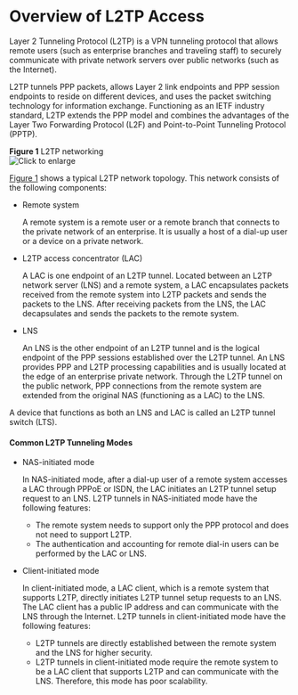 Overview of L2TP Access
=======================

Layer 2 Tunneling Protocol (L2TP) is a VPN tunneling protocol that allows remote users (such as enterprise branches and traveling staff) to securely communicate with private network servers over public networks (such as the Internet).

L2TP tunnels PPP packets, allows Layer 2 link endpoints and PPP session endpoints to reside on different devices, and uses the packet switching technology for information exchange. Functioning as an IETF industry standard, L2TP extends the PPP model and combines the advantages of the Layer Two Forwarding Protocol (L2F) and Point-to-Point Tunneling Protocol (PPTP).

**Figure 1** L2TP networking  
![](images/fig_dc_ne_l2tp_cfg_01350702.png "Click to enlarge")

[Figure 1](#EN-US_CONCEPT_0172374216__fig_dc_ne_l2tp_cfg_01350702) shows a typical L2TP network topology. This network consists of the following components:

* Remote system
  
  A remote system is a remote user or a remote branch that connects to the private network of an enterprise. It is usually a host of a dial-up user or a device on a private network.
* L2TP access concentrator (LAC)
  
  A LAC is one endpoint of an L2TP tunnel. Located between an L2TP network server (LNS) and a remote system, a LAC encapsulates packets received from the remote system into L2TP packets and sends the packets to the LNS. After receiving packets from the LNS, the LAC decapsulates and sends the packets to the remote system.
* LNS
  
  An LNS is the other endpoint of an L2TP tunnel and is the logical endpoint of the PPP sessions established over the L2TP tunnel. An LNS provides PPP and L2TP processing capabilities and is usually located at the edge of an enterprise private network. Through the L2TP tunnel on the public network, PPP connections from the remote system are extended from the original NAS (functioning as a LAC) to the LNS.

A device that functions as both an LNS and LAC is called an L2TP tunnel switch (LTS).

#### Common L2TP Tunneling Modes

* NAS-initiated mode
  
  In NAS-initiated mode, after a dial-up user of a remote system accesses a LAC through PPPoE or ISDN, the LAC initiates an L2TP tunnel setup request to an LNS. L2TP tunnels in NAS-initiated mode have the following features:
  
  + The remote system needs to support only the PPP protocol and does not need to support L2TP.
  + The authentication and accounting for remote dial-in users can be performed by the LAC or LNS.
* Client-initiated mode
  
  In client-initiated mode, a LAC client, which is a remote system that supports L2TP, directly initiates L2TP tunnel setup requests to an LNS. The LAC client has a public IP address and can communicate with the LNS through the Internet. L2TP tunnels in client-initiated mode have the following features:
  
  + L2TP tunnels are directly established between the remote system and the LNS for higher security.
  + L2TP tunnels in client-initiated mode require the remote system to be a LAC client that supports L2TP and can communicate with the LNS. Therefore, this mode has poor scalability.